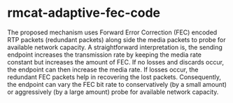 rmcat-adaptive-fec-code
=======================

The proposed mechanism uses Forward Error Correction (FEC) encoded RTP packets (redundant packets) along side the media packets to probe for available network capacity.  A straightforward interpretation is, the sending endpoint increases the transmission rate by keeping the media rate constant but increases the amount of FEC.  If no losses and discards occur, the endpoint can then increase the media rate. If losses occur, the redundant FEC packets help in recovering the lost packets. Consequently, the endpoint can vary the FEC bit rate to conservatively (by a small amount) or aggressively (by a large amount) probe for available network capacity.
